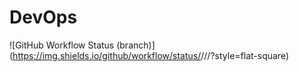 # DevOps
![GitHub Workflow Status (branch)](https://img.shields.io/github/workflow/status/<YPERUMAL2206>/<repository>/<action name taken from main.yml>/<branch>?style=flat-square)